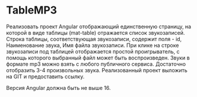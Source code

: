 # TableMP3

Реализовать проект Angular отображающий единственную страницу, на которой в виде таблицы (mat-table) отражается список звукозаписей.
Строка таблицы, соответствующая звукозаписи, содержит поля - id, Наименование звука, Имя файла звукозаписи.
При клике на строке звукозаписи под таблицей отображается простой проигрыватель, с помощь которого выбранный файл может быть воспроизведен.
Звуки в формате mp3 можно взять с любого публичного сервиса.
Достаточно отобразить 3-4 произвольных звука.
Реализованный проект выложить на GIT и предоставить ссылку. 

Версия Angular должна быть не выше 16.
